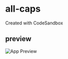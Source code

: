 # all-caps
Created with CodeSandbox

## preview
![App Preview](https://raw.githubusercontent.com/geekypradip/all-caps/44a7e50fef1d32a587fff0a3c1ce0f16fdfc043e/public/Screenshot%202024-11-30%20at%201.38.48%E2%80%AFPM.png)
